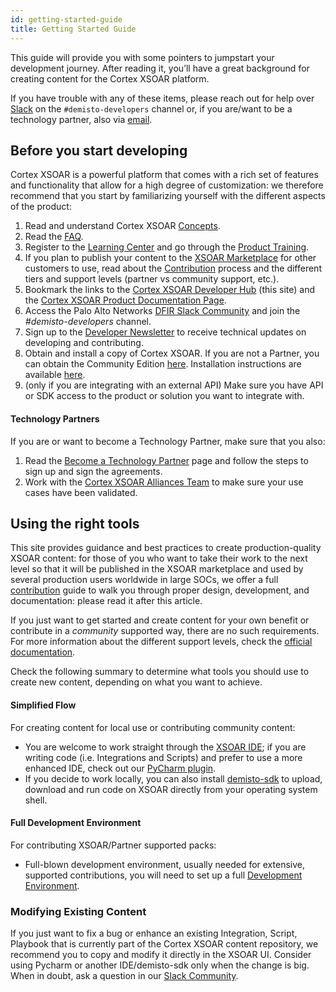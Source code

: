 ```yaml
---
id: getting-started-guide
title: Getting Started Guide
---
```


This guide will provide you with some pointers to jumpstart your development journey. After reading it, you’ll have a great background for creating content for the Cortex XSOAR platform.

If you have trouble with any of these items, please reach out for help over [Slack](https://start.paloaltonetworks.com/join-our-slack-community) on the `#demisto-developers` channel or, if you are/want to be a technology partner, also via [email](mailto:soar.alliances@paloaltonetworks.com).
 
## Before you start developing

Cortex XSOAR is a powerful platform that comes with a rich set of features and functionality that allow for a high degree of customization: we therefore recommend that you start by familiarizing yourself with the different aspects of the product:

1. Read and understand Cortex XSOAR [Concepts](../concepts/concepts).
1. Read the [FAQ](../concepts/faq).
1. Register to the [Learning Center](http://education.paloaltonetworks.com/learningcenter) and go through the [Product Training](../partners/become-a-tech-partner#3-take-required-training).
1. If you plan to publish your content to the [XSOAR Marketplace](../partners/paid-packs) for other customers to use, read about the [Contribution](../contributing/contributing) process and the different tiers and support levels (partner vs community support, etc.).
1. Bookmark the links to the [Cortex XSOAR Developer Hub](https://xsoar.pan.dev/docs/) (this site) and the [Cortex XSOAR Product Documentation Page](https://docs.paloaltonetworks.com/cortex/cortex-xsoar.html).
1. Access the Palo Alto Networks [DFIR Slack Community](https://start.paloaltonetworks.com/join-our-slack-community) and join the *#demisto-developers* channel.
1. Sign up to the [Developer Newsletter](https://start.paloaltonetworks.com/cortex-xsoar-developer-newsletter.html) to receive technical updates on developing and contributing.
1. Obtain and install a copy of Cortex XSOAR. If you are not a Partner, you can obtain the Community Edition [here](https://start.paloaltonetworks.com/sign-up-for-demisto-free-edition). Installation instructions are available [here](https://docs.paloaltonetworks.com/cortex/cortex-xsoar/6-0/cortex-xsoar-admin/installation.html).
1. (only if you are integrating with an external API) Make sure you have API or SDK access to the product or solution you want to integrate with.

#### Technology Partners

If you are or want to become a Technology Partner, make sure that you also:

1. Read the [Become a Technology Partner](../partners/become-a-tech-partner) page and follow the steps to sign up and sign the agreements.
1. Work with the [Cortex XSOAR Alliances Team](mailto:soar.alliances@paloaltonetworks.com) to make sure your use cases have been validated.

## Using the right tools

This site provides guidance and best practices to create production-quality XSOAR content: for those of you who want to take their work to the next level so that it will be published in the XSOAR marketplace and used by several production users worldwide in large SOCs, we offer a full [contribution](../contributing/contributing) guide to walk you through proper design, development, and documentation: please read it after this article.

If you just want to get started and create content for your own benefit or contribute in a *community* supported way, there are no such requirements. For more information about the different support levels, check the [official documentation](https://docs.paloaltonetworks.com/cortex/cortex-xsoar/6-0/cortex-xsoar-admin/marketplace/marketplace-overview/content-packs-support-types.html).

Check the following summary to determine what tools you should use to create new content, depending on what you want to achieve.

#### Simplified Flow

For creating content for local use or contributing community content:

- You are welcome to work straight through the [XSOAR IDE](../concepts/xsoar-ide); if you are writing code (i.e. Integrations and Scripts) and prefer to use a more enhanced IDE, check out our [PyCharm plugin](../concepts/pycharm-plugin).
- If you decide to work locally, you can also install [demisto-sdk](https://github.com/demisto/demisto-sdk) to upload, download and run code on XSOAR directly from your operating system shell.

#### Full Development Environment

For contributing XSOAR/Partner supported packs:

- Full-blown development environment, usually needed for extensive, supported contributions, you will need to set up a full [Development Environment](../concepts/dev-setup).

### Modifying Existing Content

If you just want to fix a bug or enhance an existing Integration, Script, Playbook that is currently part of the Cortex XSOAR content repository, we recommend you to copy and modify it directly in the XSOAR UI. Consider using Pycharm or another IDE/demisto-sdk only when the change is big. When in doubt, ask a question in our [Slack Community](https://start.paloaltonetworks.com/join-our-slack-community).


